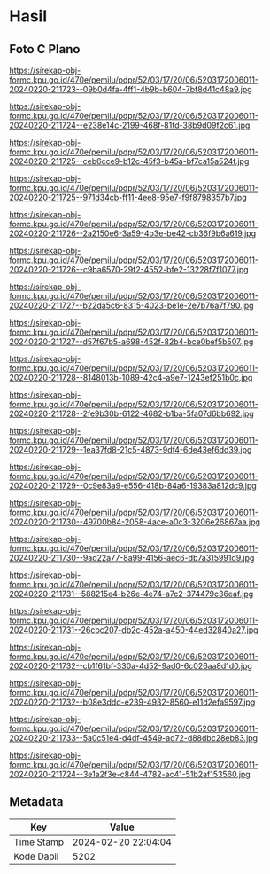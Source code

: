 # Hasil

## Foto C Plano

https://sirekap-obj-formc.kpu.go.id/470e/pemilu/pdpr/52/03/17/20/06/5203172006011-20240220-211723--09b0d4fa-4ff1-4b9b-b604-7bf8d41c48a9.jpg

https://sirekap-obj-formc.kpu.go.id/470e/pemilu/pdpr/52/03/17/20/06/5203172006011-20240220-211724--e238e14c-2199-468f-81fd-38b9d09f2c61.jpg

https://sirekap-obj-formc.kpu.go.id/470e/pemilu/pdpr/52/03/17/20/06/5203172006011-20240220-211725--ceb6cce9-b12c-45f3-b45a-bf7ca15a524f.jpg

https://sirekap-obj-formc.kpu.go.id/470e/pemilu/pdpr/52/03/17/20/06/5203172006011-20240220-211725--971d34cb-ff11-4ee8-95e7-f9f8798357b7.jpg

https://sirekap-obj-formc.kpu.go.id/470e/pemilu/pdpr/52/03/17/20/06/5203172006011-20240220-211726--2a2150e6-3a59-4b3e-be42-cb36f9b6a619.jpg

https://sirekap-obj-formc.kpu.go.id/470e/pemilu/pdpr/52/03/17/20/06/5203172006011-20240220-211726--c9ba6570-29f2-4552-bfe2-13228f7f1077.jpg

https://sirekap-obj-formc.kpu.go.id/470e/pemilu/pdpr/52/03/17/20/06/5203172006011-20240220-211727--b22da5c6-8315-4023-be1e-2e7b76a7f790.jpg

https://sirekap-obj-formc.kpu.go.id/470e/pemilu/pdpr/52/03/17/20/06/5203172006011-20240220-211727--d57f67b5-a698-452f-82b4-bce0bef5b507.jpg

https://sirekap-obj-formc.kpu.go.id/470e/pemilu/pdpr/52/03/17/20/06/5203172006011-20240220-211728--8148013b-1089-42c4-a9e7-1243ef251b0c.jpg

https://sirekap-obj-formc.kpu.go.id/470e/pemilu/pdpr/52/03/17/20/06/5203172006011-20240220-211728--2fe9b30b-6122-4682-b1ba-5fa07d6bb692.jpg

https://sirekap-obj-formc.kpu.go.id/470e/pemilu/pdpr/52/03/17/20/06/5203172006011-20240220-211729--1ea37fd8-21c5-4873-9df4-6de43ef6dd39.jpg

https://sirekap-obj-formc.kpu.go.id/470e/pemilu/pdpr/52/03/17/20/06/5203172006011-20240220-211729--0c9e83a9-e556-418b-84a6-19383a812dc9.jpg

https://sirekap-obj-formc.kpu.go.id/470e/pemilu/pdpr/52/03/17/20/06/5203172006011-20240220-211730--49700b84-2058-4ace-a0c3-3206e26867aa.jpg

https://sirekap-obj-formc.kpu.go.id/470e/pemilu/pdpr/52/03/17/20/06/5203172006011-20240220-211730--9ad22a77-8a99-4156-aec6-db7a315991d9.jpg

https://sirekap-obj-formc.kpu.go.id/470e/pemilu/pdpr/52/03/17/20/06/5203172006011-20240220-211731--588215e4-b26e-4e74-a7c2-374479c36eaf.jpg

https://sirekap-obj-formc.kpu.go.id/470e/pemilu/pdpr/52/03/17/20/06/5203172006011-20240220-211731--26cbc207-db2c-452a-a450-44ed32840a27.jpg

https://sirekap-obj-formc.kpu.go.id/470e/pemilu/pdpr/52/03/17/20/06/5203172006011-20240220-211732--cb1f61bf-330a-4d52-9ad0-6c026aa8d1d0.jpg

https://sirekap-obj-formc.kpu.go.id/470e/pemilu/pdpr/52/03/17/20/06/5203172006011-20240220-211732--b08e3ddd-e239-4932-8560-e11d2efa9597.jpg

https://sirekap-obj-formc.kpu.go.id/470e/pemilu/pdpr/52/03/17/20/06/5203172006011-20240220-211733--5a0c51e4-d4df-4549-ad72-d88dbc28eb83.jpg

https://sirekap-obj-formc.kpu.go.id/470e/pemilu/pdpr/52/03/17/20/06/5203172006011-20240220-211724--3e1a2f3e-c844-4782-ac41-51b2af153560.jpg


## Metadata

| Key        | Value               |
| ---------- | ------------------- |
| Time Stamp | 2024-02-20 22:04:04 |
| Kode Dapil | 5202                |



